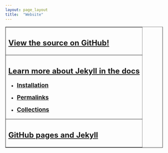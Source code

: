 ```yaml
---
layout: page_layout
title:  "Website"
---
```

<table border="1">
  <tr>
    <td>
    <h2>
      <a class="item-link" href="https://github.com/drewgwallace/drewgwallace.github.io">
      View the source on GitHub!
      </a>
    </h2>
    </td>
  </tr>
  <tr>
    <td>
    <h2>
      <a class="item-link" href="https://jekyllrb.com/docs/home/">
      Learn more about Jekyll in the docs
      </a>
    </h2>
      <ul style="line-height: 80%">
        <li>
          <h3>
            <a class="item-link" href="https://jekyllrb.com/docs/installation/">
            Installation
            </a>
          </h3>
        </li>    
        <li>
          <h3>
            <a class="item-link" href="https://jekyllrb.com/docs/permalinks/">
            Permalinks
            </a>
          </h3>
        </li>
        <li>
          <h3>
            <a class="item-link" href="https://jekyllrb.com/docs/collections/">
            Collections
            </a>
          </h3>
        </li>
      </ul>
    </td>
  </tr>

  <tr>
    <td>
    <h2>
      <a class="item-link" href="https://help.github.com/articles/using-jekyll-as-a-static-site-generator-with-github-pages/">
      GitHub pages and Jekyll 
      </a>
    </h2>
    </td>
  </tr>
</table>